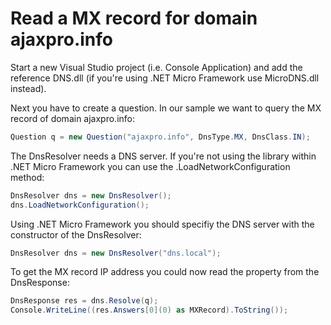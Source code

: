 # Read a MX record for domain ajaxpro.info

Start a new Visual Studio project (i.e. Console Application) and add the reference DNS.dll (if you're using .NET Micro Framework use MicroDNS.dll instead).

Next you have to create a question. In our sample we want to query the MX record of domain ajaxpro.info:

```C#
Question q = new Question("ajaxpro.info", DnsType.MX, DnsClass.IN);
```

The DnsResolver needs a DNS server. If you're not using the library within .NET Micro Framework you can use the .LoadNetworkConfiguration method:

```C#
DnsResolver dns = new DnsResolver();
dns.LoadNetworkConfiguration();
```

Using .NET Micro Framework you should specifiy the DNS server with the constructor of the DnsResolver:

```C#
DnsResolver dns = new DnsResolver("dns.local");
```

To get the MX record IP address you could now read the property from the DnsResponse:

```C#
DnsResponse res = dns.Resolve(q);
Console.WriteLine((res.Answers[0](0) as MXRecord).ToString());
```
